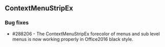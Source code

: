 ## ContextMenuStripEx

### Bug fixes

* \#288206 - The ContextMenuStripEx forecolor of menus and sub level menus is now working properly in Office2016 black style.

